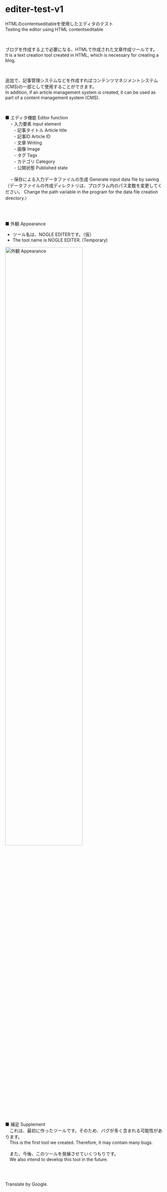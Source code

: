 # editer-test-v1
HTMLのcontentseditableを使用したエディタのテスト<br>
Testing the editor using HTML contentseditable

<br>

ブログを作成する上で必要になる、HTMLで作成された文章作成ツールです。<br>
It is a text creation tool created in HTML, which is necessary for creating a blog.

<br>

追加で、記事管理システムなどを作成すればコンテンツマネジメントシステム(CMS)の一部として使用することができます。<br>
In addition, if an article management system is created, it can be used as part of a content management system (CMS).

<br>

■ エディタ機能 Editor function<br>
&emsp;・入力要素 Input element<br>
&emsp;&emsp;- 記事タイトル Article title<br>
&emsp;&emsp;- 記事ID  Article ID<br>
&emsp;&emsp;- 文章 Writing<br>
&emsp;&emsp;- 画像 Image<br>
&emsp;&emsp;- タグ Tags<br>
&emsp;&emsp;- カテゴリ Category<br>
&emsp;&emsp;- 公開状態 Published state<br>
<br>
&emsp;・保存による入力データファイルの生成 Generate input data file by saving<br>
    （データファイルの作成ディレクトリは、プログラム内のパス変数を変更してください。 Change the path variable in the program for the data file creation directory.）

<br><br>

■ 外観 Appearance
* ツール名は、NOGLE EDITERです。（仮）<br>
* The tool name is NOGLE EDITER. (Temporary)
<img src="https://media.noble-gleam.com/github/editer-test-v1.png" style="width:70%;" alt="外観 Appearance">

<br><br>

■ 補足 Supplement<br>
&emsp;これは、最初に作ったツールです。そのため、バグが多く含まれる可能性があります。<br>
&emsp;This is the first tool we created. Therefore, it may contain many bugs.
<br><br>
&emsp;また、今後、このツールを発展させていくつもりです。<br>
&emsp;We also intend to develop this tool in the future.

<br><br>

Translate by Google.
